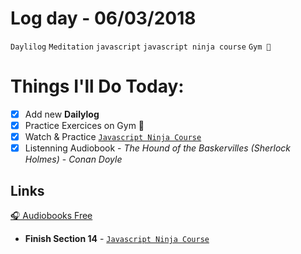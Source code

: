# Log day - 06/03/2018

`Daylilog` `Meditation` `javascript` `javascript ninja course` `Gym 🏃`

# Things I'll Do Today:  
- [x] Add new **Dailylog**
- [x] Practice Exercices on Gym 🏃
- [x] Watch & Practice [`Javascript Ninja Course`](https://github.com/wgoulart/course-javascript-ninja)
- [x] Listenning Audiobook - *The Hound of the Baskervilles (Sherlock Holmes)* - *Conan Doyle*

## Links  
[🎧 Audiobooks Free](http://english-e-books.net/)    

- **Finish Section 14** - [`Javascript Ninja Course`](https://github.com/wgoulart/course-javascript-ninja)
